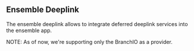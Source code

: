 ## Ensemble Deeplink
The ensemble deeplink allows to integrate deferred deeplink services into the ensemble app.

NOTE: As of now, we're supporting only the BranchIO as a provider.